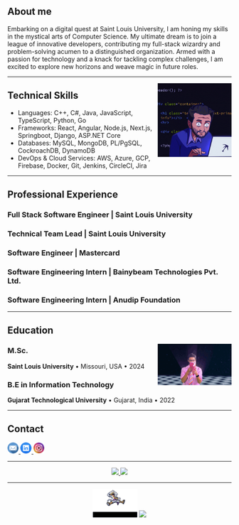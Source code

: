 ## About me
Embarking on a digital quest at Saint Louis University, I am honing my skills in the mystical arts of Computer Science. My ultimate dream is to join a league of innovative developers, contributing my full-stack wizardry and problem-solving acumen to a distinguished organization. Armed with a passion for technology and a knack for tackling complex challenges, I am excited to explore new horizons and weave magic in future roles.

---
<img src="./assets/coding.gif" align="right" alt="coding image" height="30%" width="33%">

## Technical Skills

* Languages: C++, C#, Java, JavaScript, TypeScript, Python, Go
* Frameworks: React, Angular, Node.js, Next.js, Springboot, Django, ASP.NET Core
* Databases: MySQL, MongoDB, PL/PgSQL, CockroachDB, DynamoDB
* DevOps & Cloud Services: AWS, Azure, GCP, Firebase, Docker, Git, Jenkins, CircleCI, Jira

---

## Professional Experience

### Full Stack Software Engineer | Saint Louis University
### Technical Team Lead | Saint Louis University
### Software Engineer | Mastercard
### Software Engineering Intern | Bainybeam Technologies Pvt. Ltd.
### Software Engineering Intern | Anudip Foundation
---

## Education
<img src="./assets/education.gif" align="right" alt="coding image" height="30%" width="33%">

### M.Sc.
**Saint Louis University** • Missouri, USA • 2024

### B.E in Information Technology
**Gujarat Technological University** • Gujarat, India • 2022

---

## Contact
<div id="contacts">
 <a href="mailto:chintakjoshi17@gmail.com" target="_blank" alt="whatsapp to contact">
  <img  src="./assets/email.png" alt="email to contact" width="5%">
 </a>
  <a href="https://www.linkedin.com/in/chintakjoshi/" target="_blank" alt="LinkedIn to contact">
  <img  src="./assets/linkedin.png"  width="5%">
 </a>
 <a href="https://www.instagram.com/chintak_joshi" target="_blank" alt="instagram to contact">
  <img  src="./assets/instagram.png"  width="5%">
 </a>
</div>

---

<div align="center">
 <!-- contribuições/commits/etc  --> 
 <a href="https://github.com/chintakjoshi" >
      <img height="200em" src="https://github-readme-stats.vercel.app/api?username=chintakjoshi&show_icons=true&theme=transparent&text_color=ffffff&title_color=1E90FF&icon_color=708090&card_width=400&bg_color=000000&border_color=1E90FF"/>
 </a>
 
  <!-- contador de linguagem  --> 
<a href="https://github.com/chintakjoshi">
    <img height="200em" src="https://github-readme-stats.vercel.app/api/top-langs/?username=chintakjoshi&langs_count=10&theme=transparent&text_color=ffffff&card_width=400&layout=compact&title_color=1E90FF&bg_color=000000&border_color=1E90FF"/>
</a> 
<!--&border_color=1E90FF-->
</div>

 ---

<div align="center">
 <img src="./assets/luffy.gif" width="20%" loop autoplay>
 
<img src="https://komarev.com/ghpvc/?username=chintakjoshi&&style=flat-square" />
</div>
